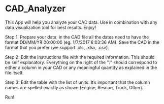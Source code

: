 # CAD_Analyzer
This App will help you analyze your CAD data. 
Use in combination with any data visualization tool for best results.
Enjoy!

Step 1:
Prepare your data: in the CAD file all the dates need to have the format DD/MM/YR 00:00:00 (eg. 1/7/2017 8:03:36 AM). Save the CAD in the format that you prefer (we support .xls, .xlsx, .csv). 

Step 2:
Edit the Instructions file with the required information. This should be self explanatory. Everything on the right of the ":" should correspond to either a column in your CAD or any meaningful quantity as explained in the file itself.

Step 3:
Edit the table with the list of units. It’s important that the column names are spelled exactly as shown (Engine, Rescue, Truck, Other). 

Run!
